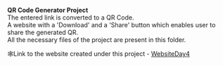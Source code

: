 <b>QR Code Generator Project</b></br>
The entered link is converted to a QR Code.</br>
A website with a 'Download' and a 'Share' button which enables user to share the generated QR.</br>
All the necessary files of the project are present in this folder.</br>

🕸Link to the website created under this project - [WebsiteDay4](https://65e179968f229687ee356859--illustrious-mandazi-3b4b68.netlify.app/)

